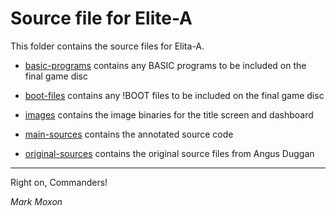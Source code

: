 # Source file for Elite-A

This folder contains the source files for Elita-A.

* [basic-programs](basic-programs) contains any BASIC programs to be included on the final game disc

* [boot-files](boot-files) contains any !BOOT files to be included on the final game disc

* [images](images) contains the image binaries for the title screen and dashboard

* [main-sources](main-sources) contains the annotated source code

* [original-sources](original-sources) contains the original source files from Angus Duggan

---

Right on, Commanders!

_Mark Moxon_
